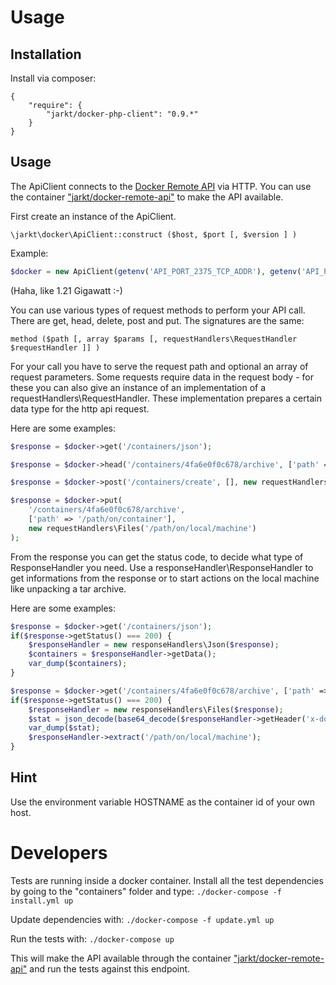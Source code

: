 # Usage

## Installation
Install via composer:
```
{
	"require": {
		"jarkt/docker-php-client": "0.9.*"
	}
}
```

## Usage
The ApiClient connects to the [Docker Remote API](https://docs.docker.com/engine/reference/api/docker_remote_api/) via
HTTP. You can use the container ["jarkt/docker-remote-api"](https://hub.docker.com/r/jarkt/docker-remote-api/) to make
the API available.

First create an instance of the ApiClient.
```
\jarkt\docker\ApiClient::construct ($host, $port [, $version ] )
```

Example:
```php
$docker = new ApiClient(getenv('API_PORT_2375_TCP_ADDR'), getenv('API_PORT_2375_TCP_PORT'), 'v1.21');
```
(Haha, like 1.21 Gigawatt :-)

You can use various types of request methods to perform your API call. There are get, head, delete, post and put.
The signatures are the same:

```
method ($path [, array $params [, requestHandlers\RequestHandler $requestHandler ]] )
```

For your call you have to serve the request path and optional an array of request parameters. Some requests require
data in the request body - for these you can also give an instance of an implementation of a requestHandlers\RequestHandler.
These implementation prepares a certain data type for the http api request.

Here are some examples:
```php
$response = $docker->get('/containers/json');
```

```php
$response = $docker->head('/containers/4fa6e0f0c678/archive', ['path' => '/path/on/container']);
```

```php
$response = $docker->post('/containers/create', [], new requestHandlers\Json(['Image' => '4fa6e0f0c678']));
```

```php
$response = $docker->put(
	'/containers/4fa6e0f0c678/archive',
	['path' => '/path/on/container'],
	new requestHandlers\Files('/path/on/local/machine')
);
```

From the response you can get the status code, to decide what type of ResponseHandler you need.
Use a responseHandler\ResponseHandler to get informations from the response or to start actions on the local machine
like unpacking a tar archive.

Here are some examples:
```php
$response = $docker->get('/containers/json');
if($response->getStatus() === 200) {
	$responseHandler = new responseHandlers\Json($response);
	$containers = $responseHandler->getData();
	var_dump($containers);
}
```

```php
$response = $docker->get('/containers/4fa6e0f0c678/archive', ['path' => '/path/on/container']);
if($response->getStatus() === 200) {
	$responseHandler = new responseHandlers\Files($response);
	$stat = json_decode(base64_decode($responseHandler->getHeader('x-docker-container-path-stat')), true);
	var_dump($stat);
	$responseHandler->extract('/path/on/local/machine');
}
```

## Hint
Use the environment variable HOSTNAME as the container id of your own host.

# Developers
Tests are running inside a docker container. Install all the test dependencies by going to the "containers" folder
and type: `./docker-compose -f install.yml up`

Update dependencies with:
`./docker-compose -f update.yml up`

Run the tests with:
`./docker-compose up`

This will make the API available through the container
["jarkt/docker-remote-api"](https://github.com/jarkt/docker-remote-api) and run the tests against this endpoint.
